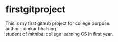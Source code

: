 # firstgitproject
This is my first github project for college purpose.<br>
author - omkar bhalsing <br>
student of mithibai college learning CS in first year.
